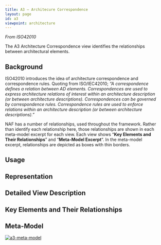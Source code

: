 ```yaml
---
title: A3 – Architecure Correspondence
layout: page
id: a3
viewpoint: architecture
---
```




*From ISO42010*

The A3 Architecture Correspondence view identifies the relationships
between architectural elements.

## Background

ISO42010 introduces the idea of architecture correspondence and
correspondence rules. Quoting from ISO/IEC42010; *“A correspondence
defines a relation between AD elements. Correspondences are used to
express architecture relations of interest within an architecture
description (or between architecture descriptions). Correspondences can
be governed by correspondence rules. Correspondence rules are used to
enforce relations within an architecture description (or between
architecture descriptions).”*

NAF has a number of relationships, used throughout the framework. Rather
than identify each relationship here, those relationships are shown in
each meta-model excerpt for each view. Each view shows “**Key Elements
and Their Relationships**” and “**Meta-Model Excerpt**“. In the
meta-model excerpt, relationships are depicted as boxes with thin
borders.

## Usage

## Representation

## Detailed View Description

## Key Elements and Their Relationships

## Meta-Model

[![a3-meta-model](http://nafdocs.org/wp-content/uploads/2013/06/a3-meta-model.svg)](http://nafdocs.org/wp-content/uploads/2013/06/a3-meta-model.svg)


